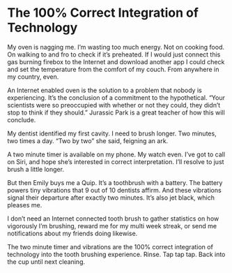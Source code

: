 <template data-parse>2020-05-14 #newsletter</template>

# The 100% Correct Integration of Technology

My oven is nagging me.
I’m wasting too much energy.
Not on cooking food.
On walking to and fro to check if it’s preheated.
If I would just connect this gas burning firebox to the Internet and download another app I could check and set the temperature from the comfort of my couch.
From anywhere in my country, even.

An Internet enabled oven is the solution to a problem that nobody is experiencing.
It’s the conclusion of a commitment to the hypothetical.
“Your scientists were so preoccupied with whether or not they could, they didn’t stop to think if they should.” Jurassic Park is a great teacher of how this will conclude.

My dentist identified my first cavity.
I need to brush longer.
Two minutes, two times a day.
“Two by two” she said, feigning an ark.

A two minute timer is available on my phone.
My watch even.
I’ve got to call on Siri, and hope she’s interested in correct interpretation.
I’ll resolve to just brush a little longer.

But then Emily buys me a Quip.
It’s a toothbrush with a battery.
The battery powers tiny vibrations that 9 out of 10 dentists affirm.
And these vibrations signal their departure after exactly two minutes.
It’s also jet black, which pleases me.

I don’t need an Internet connected tooth brush to gather statistics on how vigorously I’m brushing, reward me for my multi week streak, or send me notifications about my friends doing likewise.

The two minute timer and vibrations are the 100% correct integration of technology into the tooth brushing experience.
Rinse.
Tap tap tap.
Back into the cup until next cleaning.